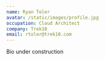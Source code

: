 ```yaml
---
name: Ryan Toler
avatar: /static/images/profile.jpg
occupation: Cloud Architect
company: Trek10
email: rtoler@trek10.com
---
```


[//]: # "Hello! I see you found my corner of the internet. My name is Ryan Toler and I am currently a Cloud Architect at Trek10. I previously work at GE Aviation in Cincinnati, Ohio. I graduated from the Georgia Institue of Technology in 2019 with my Master's in Computer Science. I specialize in building Serverless applications on AWS. Outside of my day job, I am also an Instructional Associate at the Georgia Institute of Technology in the Computer Science Department. I currently help run one of the largest online classes in the world, CSE 6242 - Data and Visual Analytics, which averages just under 1,000 graduate students a semester. In my free time, I enjoy working out, playing golf,"

Bio under construction
